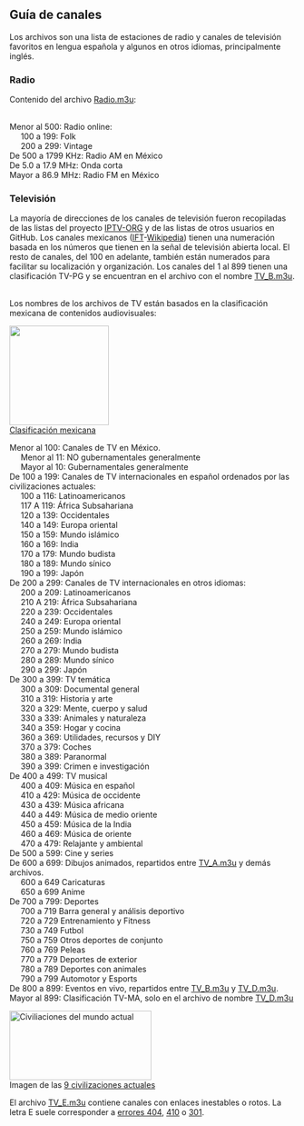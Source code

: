 <h2>Guía de canales</h2>
Los archivos son una lista de estaciones de radio y canales de televisión favoritos en lengua española y algunos en otros idiomas, principalmente inglés.</br>

<h3>Radio</h3>
Contenido del archivo <a href="https://github.com/Juaito/Channels/blob/main/Radio.m3u">Radio.m3u</a>:</br>&nbsp;</br>

Menor al 500: Radio online:</br>
&nbsp;&nbsp;&nbsp;&nbsp;&nbsp;100 a 199: Folk</br>
&nbsp;&nbsp;&nbsp;&nbsp;&nbsp;200 a 299: Vintage</br>
De 500 a 1799 KHz: Radio AM en México</br>
De 5.0 a 17.9 MHz: Onda corta</br>
Mayor a 86.9 MHz: Radio FM en México</br>

<h3>Televisión</h3>
La mayoría de direcciones de los canales de televisión fueron recopiladas de las listas del proyecto <a href="https://iptv-org.github.io">IPTV-ORG</a> y de las listas de otros usuarios en GitHub. Los canales mexicanos (<a href="https://www.ift.org.mx/sites/default/files/contenidogeneral/comunicacion-y-medios/listadocv6ta07102021versionaccesible.pdf">IFT</a>-<a href="https://es.wikipedia.org/wiki/Anexo:Canales_de_televisi%C3%B3n_en_M%C3%A9xico">Wikipedia</a>) tienen una numeración basada en los números que tienen en la señal de televisión abierta local.  El resto de canales, del 100 en adelante, también están numerados para facilitar su localización y organización. Los canales del 1 al 899 tienen una clasificación TV-PG y se encuentran en el archivo con el nombre <a href="https://github.com/Juaito/Channels/blob/main/TV_B.m3u">TV_B.m3u</a>.</br>&nbsp;</br>

Los nombres de los archivos de TV están basados en la clasificación mexicana de contenidos audiovisuales:</br>

<img
  src="https://upload.wikimedia.org/wikipedia/commons/thumb/f/f3/Sistema_Mexicano_de_Equivalencias_de_Clasificaci%C3%B3n_de_Contenidos_de_Videojuegos.svg/782px-Sistema_Mexicano_de_Equivalencias_de_Clasificaci%C3%B3n_de_Contenidos_de_Videojuegos.svg.png"
  alt=""
  width="175"
  height="175" 
/></br>
<a href="https://dgrtc.segob.gob.mx/es/DGRTC/CINEMATOGRAFIA">Clasificación mexicana</a></br>

Menor al 100: Canales de TV en México.</br>
&nbsp;&nbsp;&nbsp;&nbsp;&nbsp;Menor al 11: NO gubernamentales generalmente</br>
&nbsp;&nbsp;&nbsp;&nbsp;&nbsp;Mayor al 10: Gubernamentales generalmente</br>
De 100 a 199: Canales de TV internacionales en español ordenados por las civilizaciones actuales:</br>
&nbsp;&nbsp;&nbsp;&nbsp;&nbsp;100 a 116: Latinoamericanos</br>
&nbsp;&nbsp;&nbsp;&nbsp;&nbsp;117 A 119: África Subsahariana</br>
&nbsp;&nbsp;&nbsp;&nbsp;&nbsp;120 a 139: Occidentales</br>
&nbsp;&nbsp;&nbsp;&nbsp;&nbsp;140 a 149: Europa oriental</br>
&nbsp;&nbsp;&nbsp;&nbsp;&nbsp;150 a 159: Mundo islámico</br>
&nbsp;&nbsp;&nbsp;&nbsp;&nbsp;160 a 169: India</br>
&nbsp;&nbsp;&nbsp;&nbsp;&nbsp;170 a 179: Mundo budista</br>
&nbsp;&nbsp;&nbsp;&nbsp;&nbsp;180 a 189: Mundo sínico</br>
&nbsp;&nbsp;&nbsp;&nbsp;&nbsp;190 a 199: Japón</br>
De 200 a 299: Canales de TV internacionales en otros idiomas:</br>
&nbsp;&nbsp;&nbsp;&nbsp;&nbsp;200 a 209: Latinoamericanos</br>
&nbsp;&nbsp;&nbsp;&nbsp;&nbsp;210 A 219: África Subsahariana</br>
&nbsp;&nbsp;&nbsp;&nbsp;&nbsp;220 a 239: Occidentales</br>
&nbsp;&nbsp;&nbsp;&nbsp;&nbsp;240 a 249: Europa oriental</br>
&nbsp;&nbsp;&nbsp;&nbsp;&nbsp;250 a 259: Mundo islámico</br>
&nbsp;&nbsp;&nbsp;&nbsp;&nbsp;260 a 269: India</br>
&nbsp;&nbsp;&nbsp;&nbsp;&nbsp;270 a 279: Mundo budista</br>
&nbsp;&nbsp;&nbsp;&nbsp;&nbsp;280 a 289: Mundo sínico</br>
&nbsp;&nbsp;&nbsp;&nbsp;&nbsp;290 a 299: Japón</br>
De 300 a 399: TV temática</br>
&nbsp;&nbsp;&nbsp;&nbsp;&nbsp;300 a 309: Documental general</br>
&nbsp;&nbsp;&nbsp;&nbsp;&nbsp;310 a 319: Historia y arte</br>
&nbsp;&nbsp;&nbsp;&nbsp;&nbsp;320 a 329: Mente, cuerpo y salud</br>
&nbsp;&nbsp;&nbsp;&nbsp;&nbsp;330 a 339: Animales y naturaleza</br>
&nbsp;&nbsp;&nbsp;&nbsp;&nbsp;340 a 359: Hogar y cocina</br>
&nbsp;&nbsp;&nbsp;&nbsp;&nbsp;360 a 369: Utilidades, recursos y DIY</br>
&nbsp;&nbsp;&nbsp;&nbsp;&nbsp;370 a 379: Coches</br>
&nbsp;&nbsp;&nbsp;&nbsp;&nbsp;380 a 389: Paranormal</br>
&nbsp;&nbsp;&nbsp;&nbsp;&nbsp;390 a 399: Crimen e investigación</br>
De 400 a 499: TV musical</br>
&nbsp;&nbsp;&nbsp;&nbsp;&nbsp;400 a 409: Música en español</br>
&nbsp;&nbsp;&nbsp;&nbsp;&nbsp;410 a 429: Música de occidente</br>
&nbsp;&nbsp;&nbsp;&nbsp;&nbsp;430 a 439: Música africana</br>
&nbsp;&nbsp;&nbsp;&nbsp;&nbsp;440 a 449: Música de medio oriente</br>
&nbsp;&nbsp;&nbsp;&nbsp;&nbsp;450 a 459: Música de la India</br>
&nbsp;&nbsp;&nbsp;&nbsp;&nbsp;460 a 469: Música de oriente</br>
&nbsp;&nbsp;&nbsp;&nbsp;&nbsp;470 a 479: Relajante y ambiental</br>
De 500 a 599: Cine y series</br>
De 600 a 699: Dibujos animados,  repartidos entre <a href="https://github.com/Juaito/Channels/blob/main/TV_A.m3u">TV_A.m3u</a> y demás archivos.</br>
&nbsp;&nbsp;&nbsp;&nbsp;&nbsp;600 a 649 Caricaturas</br>
&nbsp;&nbsp;&nbsp;&nbsp;&nbsp;650 a 699 Anime</br>
De 700 a 799: Deportes</br>
&nbsp;&nbsp;&nbsp;&nbsp;&nbsp;700 a 719 Barra general y análisis deportivo</br>
&nbsp;&nbsp;&nbsp;&nbsp;&nbsp;720 a 729 Entrenamiento y Fitness</br>
&nbsp;&nbsp;&nbsp;&nbsp;&nbsp;730 a 749 Futbol</br>
&nbsp;&nbsp;&nbsp;&nbsp;&nbsp;750 a 759 Otros deportes de conjunto</br>
&nbsp;&nbsp;&nbsp;&nbsp;&nbsp;760 a 769 Peleas</br>
&nbsp;&nbsp;&nbsp;&nbsp;&nbsp;770 a 779 Deportes de exterior</br>
&nbsp;&nbsp;&nbsp;&nbsp;&nbsp;780 a 789 Deportes con animales</br>
&nbsp;&nbsp;&nbsp;&nbsp;&nbsp;790 a 799 Automotor y Esports</br>
De 800 a 899: Eventos en vivo, repartidos entre <a href="https://github.com/Juaito/Channels/blob/main/TV_B.m3u">TV_B.m3u</a> y <a href="https://github.com/Juaito/Channels/blob/main/TV_D.m3u">TV_D.m3u</a>.</br>
Mayor al 899: Clasificación TV-MA, solo en el archivo de nombre <a href="https://github.com/Juaito/Channels/blob/main/TV_D.m3u">TV_D.m3u</a></br>

<img src="https://upload.wikimedia.org/wikipedia/commons/d/df/Clash_of_Civilizations_world_map_final.png"
  alt="Civiliaciones del mundo actual"
  width="250"
  height="122" 
/></br>
Imagen de las <a href="https://es.wikipedia.org/wiki/Choque_de_civilizaciones">9 civilizaciones actuales</a>

El archivo [TV_E.m3u](https://github.com/Juaito/Channels/blob/main/TV_E.m3u) contiene canales con enlaces inestables o rotos.  La letra E suele corresponder a [errores 404](https://es.wikipedia.org/wiki/HTTP_404), [410](https://es.wikipedia.org/wiki/HTTP_410) o [301](https://es.wikipedia.org/wiki/HTTP_301).</br>
